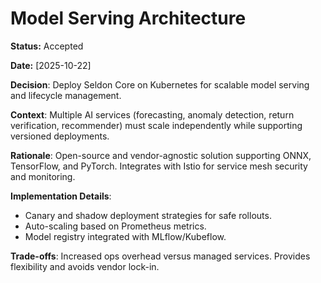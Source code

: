 # Model Serving Architecture

**Status:** Accepted

**Date:** [2025-10-22]

**Decision**: Deploy Seldon Core on Kubernetes for scalable model serving and lifecycle management.

**Context**: Multiple AI services (forecasting, anomaly detection, return verification, recommender) must scale independently while supporting versioned deployments.

**Rationale**: Open-source and vendor-agnostic solution supporting ONNX, TensorFlow, and PyTorch. Integrates with Istio for service mesh security and monitoring.

**Implementation Details**:
* Canary and shadow deployment strategies for safe rollouts.
* Auto-scaling based on Prometheus metrics.
* Model registry integrated with MLflow/Kubeflow.

**Trade-offs**: Increased ops overhead versus managed services. Provides flexibility and avoids vendor lock-in.

